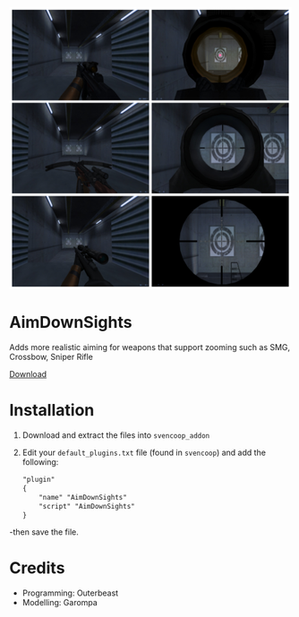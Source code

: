 ![alt text](https://github.com/Outerbeast/AimDownSights/blob/main/AimDownSights.png?raw=true)


# AimDownSights

Adds more realistic aiming for weapons that support zooming such as
SMG, Crossbow, Sniper Rifle

[Download](https://github.com/Outerbeast/AimDownSights/archive/refs/heads/main.zip)

# Installation
1) Download and extract the files into `svencoop_addon`
2) Edit your `default_plugins.txt` file (found in `svencoop`) and add the following:

    ```
    "plugin"
	{
		"name" "AimDownSights"
		"script" "AimDownSights"
	}
    ```
-then save the file.

# Credits
- Programming: Outerbeast
- Modelling: Garompa
